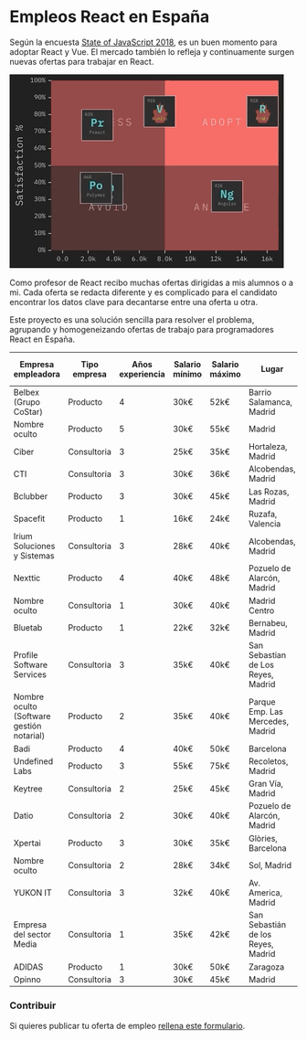 # Empleos React en España

Según la encuesta [State of JavaScript 2018](https://2018.stateofjs.com/), es un buen momento para adoptar React y Vue. El mercado también lo refleja y continuamente surgen nuevas ofertas para trabajar en React.
 
![Frameworks](assets/frameworks.gif "Credits State of Javascript 2018")

Como profesor de React recibo muchas ofertas dirigidas a mis alumnos o a mi. Cada oferta se redacta diferente y es complicado para el candidato encontrar los datos clave para decantarse entre una oferta u otra.

Este proyecto es una solución sencilla para resolver el problema, agrupando y homogeneizando ofertas de trabajo para programadores React en España.


|                        Empresa empleadora | Tipo empresa | Años experiencia | Salario mínimo | Salario máximo |                              Lugar | Porcentaje remoto | Capa de datos | Azucar sintáctico |       Testing | Backend |                                                                             Url o Email contacto |
| ----------------------------------------  | -----------  | ---------------  | -------------  | -------------  | ---------------------------------  | ----------------  | ------------  | ----------------  | ------------  | ------  | ----------------------------------------------------------------------------------------------- |
|                     Belbex (Grupo CoStar) |     Producto |                4 | 30k€ | 52k€ |           Barrio Salamanca, Madrid | 20% |         Redux |               ES6 |          Otro |    Node | [link](mailto:nsanchez@talentsearchpeople.com) |
|                             Nombre oculto |     Producto |                5 | 30k€ | 55k€ |                             Madrid | 20% |       GraphQL |               ES6 |          Jest |    Node | [link](mailto:teresa.quintana@e-frontiers.ie) |
|                                     Ciber |  Consultoria |                3 | 25k€ | 35k€ |                  Hortaleza, Madrid | 20% |          Otra |        Typescript |          Otro |    Java | [link](mailto:ana.galego@ciberexperis.es) |
|                                       CTI |  Consultoria |                3 | 30k€ | 36k€ |                 Alcobendas, Madrid | No |         Redux |               Elm |          Otro |    Java | [link](mailto:rrhh@ctisoluciones.com) |
|                                  Bclubber |     Producto |                3 | 30k€ | 45k€ |                  Las Rozas, Madrid | 40% |       GraphQL |        Typescript |          Jest |    Ruby | [link](mailto:juan.partida@bclubber.com) |
|                                  Spacefit |     Producto |                1 | 16k€ | 24k€ |                   Ruzafa, Valencia | 40% |       GraphQL |        Typescript |          Jest |    Node | [link](https://blog.spacefit.app/jobs/) |
|               Irium Soluciones y Sistemas |  Consultoria |                3 | 28k€ | 40k€ |                 Alcobendas, Madrid | No |         Redux |               ES6 |       Jasmine |    Node | [link](mailto:kliendo@irium.es) |
|                                   Nexttic |     Producto |                4 | 40k€ | 48k€ |         Pozuelo de Alarcón, Madrid | 20% |         Redux |               ES6 |         Karma |    Node | [link](mailto:fiore@nexttic.com) |
|                             Nombre oculto |  Consultoria |                1 | 30k€ | 40k€ |                      Madrid Centro | No |         Redux |              Flow |          Jest |    Java | [link](mailto:ana.martin@madison.kay.com) |
|                                   Bluetab |     Producto |                1 | 22k€ | 32k€ |                   Bernabeu, Madrid | 20% |         Redux |               ES6 |          Jest |  Python | [link](mailto:neil.menzies@bluetab.net) |
|                 Profile Software Services |  Consultoria |                3 | 35k€ | 40k€ | San Sebastian de Los Reyes, Madrid | 20% |         Redux |               ES6 | Jest + Eznyme |    Java | [link](mailto:alberto.sanchez@sectorea.com) |
| Nombre oculto (Software gestión notarial) |     Producto |                2 | 35k€ | 40k€ |   Parque Emp. Las Mercedes, Madrid | No |          Otra |              Otro |          Otro |    Java | [link](mailto:eperez@catenon.com) |
|                                      Badi |     Producto |                4 | 40k€ | 50k€ |                          Barcelona | 4% |         Redux |              Otro |          Jest |    Ruby | [link](https://jobs.badi.com/jobs/149689-senior-frontend-engineer) |
|                            Undefined Labs |     Producto |                3 | 55k€ | 75k€ |                  Recoletos, Madrid | 10% |       GraphQL |               ES6 |          Jest |  Python | [link](http://undefinedlabs.com/careers) |
|                                   Keytree |  Consultoria |                2 | 25k€ | 45k€ |                   Gran Vía, Madrid | 40% |         Redux |               ES6 |          Otro |    Java | [link](mailto:nerea.decastro@keytree.es) |
|                                     Datio |  Consultoria |                2 | 30k€ | 40k€ |         Pozuelo de Alarcón, Madrid | 20% |         Redux |               ES6 |          Jest |    Java | [link](mailto:ilao@datiobd.com) |
|                                   Xpertai |     Producto |                3 | 30k€ | 35k€ |                 Glòries, Barcelona | 20% |         Redux |               ES6 |          Jest |  Python | [link](mailto:oriol.caseny@walterspeople.com) |
|                             Nombre oculto |  Consultoria |                2 | 28k€ | 34k€ |                        Sol, Madrid | 20% |         Redux |               ES6 |          Otro |    Java | [link](mailto:miguelaguado@pagepersonnel.es) |
|                                  YUKON IT |  Consultoria |                3 | 32k€ | 40k€ |                Av. America, Madrid | No |         Redux |              Otro |          Otro |     PHP | [link](mailto:nicole.ingrid@yukonit.com) |
|                  Empresa del sector Media |  Consultoria |                1 | 35k€ | 42k€ | San Sebastián de los Reyes, Madrid | 20% |         Redux |               ES6 |          Otro |    Java | [link](https://www.randstad.es/candidatos/ofertas-empleo/oferta/desarrollo-front-madrid-madrid-2014702/) |
|                                    ADIDAS |     Producto |                1 | 30k€ | 50k€ |                           Zaragoza | 20% |         Redux |               ES6 |       Jasmine |    Node | [link](https://careers.adidas-group.com/jobs/senior-engineer-frontend-javascript-187357?locale=en) |
|                                    Opinno |  Consultoria |                3 | 30k€ | 45k€ |                             Madrid | 10% |          Otra |               ES6 |          Otro |  Python | [link](mailto:alba.monje@opinno.com) |

### Contribuir

Si quieres publicar tu oferta de empleo [rellena este formulario](https://goo.gl/forms/3mShRHUI6LgUydXZ2).
